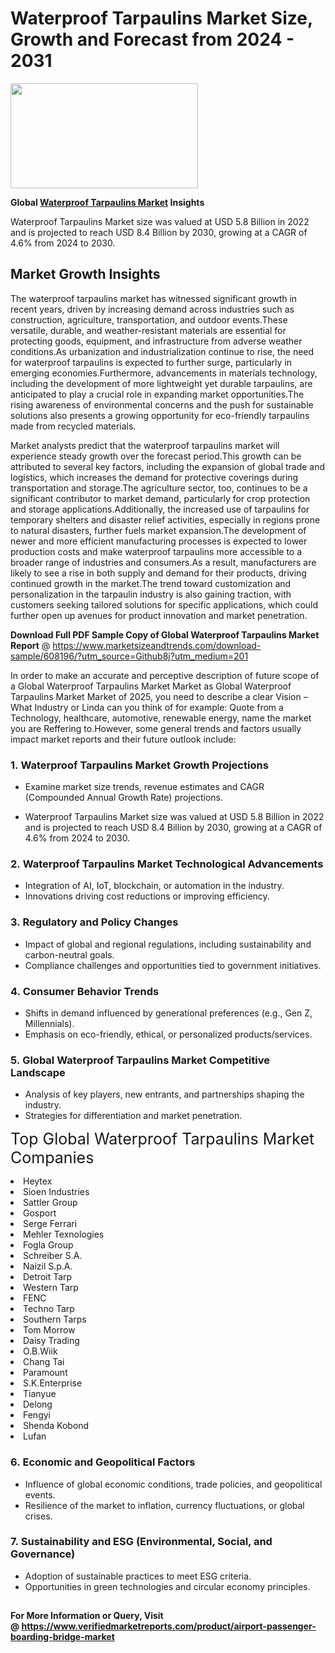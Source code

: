 <H1>Waterproof Tarpaulins Market Size, Growth and Forecast from 2024 - 2031</H1><img class="aligncenter size-medium wp-image-584254" src="https://thirdeyenews.in/wp-content/uploads/2024/09/Global-Market-Research-300x168.jpeg" alt="" width="300" height="168" /><p><strong>Global&nbsp;<a href="https://www.marketsizeandtrends.com/download-sample/608196/?utm_source=Github8j?utm_medium=201">Waterproof Tarpaulins Market</a> Insights</strong></p><p>Waterproof Tarpaulins Market size was valued at USD 5.8 Billion in 2022 and is projected to reach USD 8.4 Billion by 2030, growing at a CAGR of 4.6% from 2024 to 2030.</p><p><h2>Market Growth Insights</h2> <p>The waterproof tarpaulins market has witnessed significant growth in recent years, driven by increasing demand across industries such as construction, agriculture, transportation, and outdoor events.These versatile, durable, and weather-resistant materials are essential for protecting goods, equipment, and infrastructure from adverse weather conditions.As urbanization and industrialization continue to rise, the need for waterproof tarpaulins is expected to further surge, particularly in emerging economies.Furthermore, advancements in materials technology, including the development of more lightweight yet durable tarpaulins, are anticipated to play a crucial role in expanding market opportunities.The rising awareness of environmental concerns and the push for sustainable solutions also presents a growing opportunity for eco-friendly tarpaulins made from recycled materials.</p> <p>Market analysts predict that the waterproof tarpaulins market will experience steady growth over the forecast period.This growth can be attributed to several key factors, including the expansion of global trade and logistics, which increases the demand for protective coverings during transportation and storage.The agriculture sector, too, continues to be a significant contributor to market demand, particularly for crop protection and storage applications.Additionally, the increased use of tarpaulins for temporary shelters and disaster relief activities, especially in regions prone to natural disasters, further fuels market expansion.The development of newer and more efficient manufacturing processes is expected to lower production costs and make waterproof tarpaulins more accessible to a broader range of industries and consumers.As a result, manufacturers are likely to see a rise in both supply and demand for their products, driving continued growth in the market.The trend toward customization and personalization in the tarpaulin industry is also gaining traction, with customers seeking tailored solutions for specific applications, which could further open up avenues for product innovation and market penetration.</p> <p></p><p><span class=""><strong>Download Full PDF Sample Copy of Global Waterproof Tarpaulins Market Report</strong> @ <a href="https://www.marketsizeandtrends.com/download-sample/608196/?utm_source=Github8j?utm_medium=201" target="_blank">https://www.marketsizeandtrends.com/download-sample/608196/?utm_source=Github8j?utm_medium=201</a></span></p><p>In order to make an accurate and perceptive description of future scope of a Global&nbsp;Waterproof Tarpaulins Market Market as Global&nbsp;Waterproof Tarpaulins Market Market of 2025, you need to describe a clear Vision &ndash; What Industry or Linda can you think of for example: Quote from a Technology, healthcare, automotive, renewable energy, name the market you are Reffering to.However, some general trends and factors usually impact market reports and their future outlook include:</p><h3>1.&nbsp;<strong>Waterproof Tarpaulins Market Growth Projections</strong></h3><ul><li>Examine market size trends, revenue estimates and CAGR (Compounded Annual Growth Rate) projections.</li><li><p>Waterproof Tarpaulins Market size was valued at USD 5.8 Billion in 2022 and is projected to reach USD 8.4 Billion by 2030, growing at a CAGR of 4.6% from 2024 to 2030.</p></li></ul><h3>2.&nbsp;<strong>Waterproof Tarpaulins Market Technological Advancements</strong></h3><ul><li>Integration of AI, IoT, blockchain, or automation in the industry.</li><li>Innovations driving cost reductions or improving efficiency.</li></ul><h3>3.&nbsp;<strong>Regulatory and Policy Changes</strong></h3><ul><li>Impact of global and regional regulations, including sustainability and carbon-neutral goals.</li><li>Compliance challenges and opportunities tied to government initiatives.</li></ul><h3>4.&nbsp;<strong>Consumer Behavior Trends</strong></h3><ul><li>Shifts in demand influenced by generational preferences (e.g., Gen Z, Millennials).</li><li>Emphasis on eco-friendly, ethical, or personalized products/services.</li></ul><h3>5.&nbsp;<strong>Global Waterproof Tarpaulins Market Competitive Landscape</strong></h3><ul><li>Analysis of key players, new entrants, and partnerships shaping the industry.</li><li>Strategies for differentiation and market penetration.</li></ul><p data-pm-slice="1 1 []"><span style="color: inherit; font-family: inherit; font-size: 25px;">Top Global Waterproof Tarpaulins Market Companies</span></p><div class="" data-test-id=""><p><li>Heytex</li><li> Sioen Industries</li><li> Sattler Group</li><li> Gosport</li><li> Serge Ferrari</li><li> Mehler Texnologies</li><li> Fogla Group</li><li> Schreiber S.A.</li><li> Naizil S.p.A.</li><li> Detroit Tarp</li><li> Western Tarp</li><li> FENC</li><li> Techno Tarp</li><li> Southern Tarps</li><li> Tom Morrow</li><li> Daisy Trading</li><li> O.B.Wiik</li><li> Chang Tai</li><li> Paramount</li><li> S.K.Enterprise</li><li> Tianyue</li><li> Delong</li><li> Fengyi</li><li> Shenda Kobond</li><li> Lufan</li></p></div><h3>6.&nbsp;<strong>Economic and Geopolitical Factors</strong></h3><ul><li>Influence of global economic conditions, trade policies, and geopolitical events.</li><li>Resilience of the market to inflation, currency fluctuations, or global crises.</li></ul><h3>7.&nbsp;<strong>Sustainability and ESG (Environmental, Social, and Governance)</strong></h3><ul><li>Adoption of sustainable practices to meet ESG criteria.</li><li>Opportunities in green technologies and circular economy principles.</li></ul><h2><strong style="font-size: 14px;">For More Information or Query, Visit @&nbsp;</strong><a style="background-color: #ffffff; font-size: 14px;" href="https://www.marketsizeandtrends.com/report/waterproof-tarpaulins-market/" target="_blank">https://www.verifiedmarketreports.com/product/airport-passenger-boarding-bridge-market</a></h2>